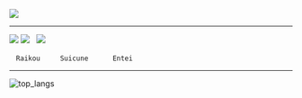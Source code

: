 <!-- ![](https://data14.sticker.fan/20200904/file_2745638_128x128.webp) -->
![](https://img.itch.zone/aW1nLzEwNTE5NDMuZ2lm/original/UOzaTJ.gif)

---
![](https://play.pokemonshowdown.com/sprites/ani/raikou.gif)
![](https://play.pokemonshowdown.com/sprites/ani/suicune.gif)
  ![](https://play.pokemonshowdown.com/sprites/ani/entei.gif)

    `Raikou`         `Suicune`           `Entei`

---
![top_langs](https://github-readme-stats.vercel.app/api/top-langs/?username=tiencoffee&layout=compact&langs_count=10)
